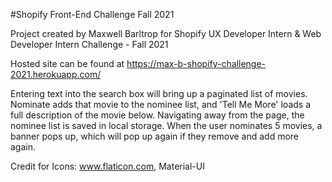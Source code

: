 #Shopify Front-End Challenge Fall 2021

Project created by Maxwell Barltrop for Shopify UX Developer Intern & Web Developer Intern Challenge - Fall 2021

Hosted site can be found at https://max-b-shopify-challenge-2021.herokuapp.com/

Entering text into the search box will bring up a paginated list of movies. Nominate adds that movie to the nominee list, and 'Tell Me More' loads a full description of the movie below. Navigating away from the page, the nominee list is saved in local storage. When the user nominates 5 movies, a banner pops up, which will pop up again if they remove and add more again. 

Credit for Icons: www.flaticon.com, Material-UI
